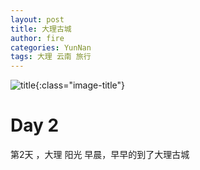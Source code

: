 ```yaml
---
layout: post
title: 大理古城
author: fire
categories: YunNan 
tags: 大理 云南 旅行
---
```


![title](https://image.sideproject.cn/titlex/titlex_065.jpg){:class="image-title"}

Day 2
===

第2天 ，大理
阳光
早晨，早早的到了大理古城 